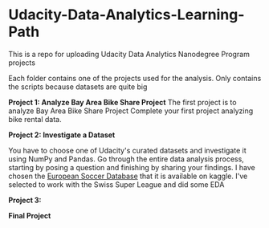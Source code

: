 # Udacity-Data-Analytics-Learning-Path
This is a repo for uploading Udacity Data Analytics Nanodegree Program projects

Each folder contains one of the projects used for the analysis. Only contains the scripts because datasets are quite big

**Project 1: Analyze Bay Area Bike Share Project**
The first project is to analyze Bay Area Bike Share Project
Complete your first project analyzing bike rental data. 

**Project 2: Investigate a Dataset**

You have to choose one of Udacity's curated datasets and investigate it using NumPy and Pandas. 
Go through the entire data analysis process, starting by posing a question and finishing by sharing your findings.
I have chosen the [European Soccer Database](https://www.kaggle.com/hugomathien/soccer) that it is available on kaggle. I've selected to work with the Swiss Super League and did some EDA

**Project 3:**

**Final Project**
